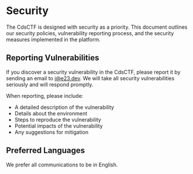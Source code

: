 # Security

The CdsCTF is designed with security as a priority.
This document outlines our security policies, vulnerability reporting process,
and the security measures implemented in the platform.

## Reporting Vulnerabilities

If you discover a security vulnerability in the CdsCTF,
please report it by sending an email to [i@e23.dev](mailto:i@e23.dev).
We will take all security vulnerabilities seriously and will respond promptly.

When reporting, please include:

- A detailed description of the vulnerability
- Details about the environment
- Steps to reproduce the vulnerability
- Potential impacts of the vulnerability
- Any suggestions for mitigation

## Preferred Languages

We prefer all communications to be in English.